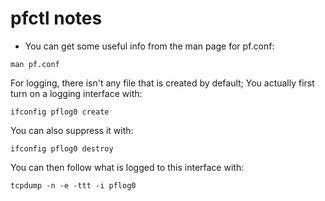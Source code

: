 # pfctl notes
* You can get some useful info from the man page for pf.conf:
```
man pf.conf
```
For logging, there isn't any file that is created by default; You actually first turn on a logging interface with:
```
ifconfig pflog0 create
```
You can also suppress it with:
```
ifconfig pflog0 destroy
```
You can then follow what is logged to this interface with:
```
tcpdump -n -e -ttt -i pflog0
```
